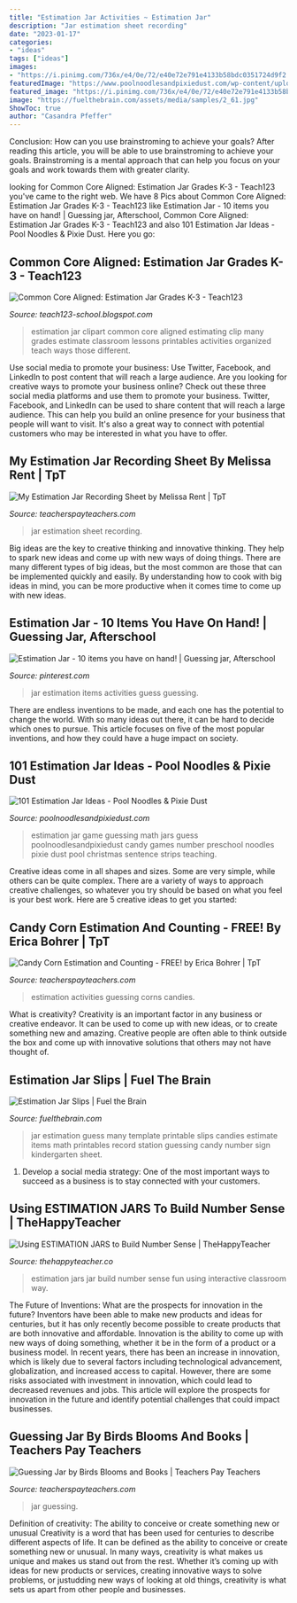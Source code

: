 ```yaml
---
title: "Estimation Jar Activities ~ Estimation Jar"
description: "Jar estimation sheet recording"
date: "2023-01-17"
categories:
- "ideas"
tags: ["ideas"]
images:
- "https://i.pinimg.com/736x/e4/0e/72/e40e72e791e4133b58bdc0351724d9f2.jpg"
featuredImage: "https://www.poolnoodlesandpixiedust.com/wp-content/uploads/2017/07/Estimation-Jars.png"
featured_image: "https://i.pinimg.com/736x/e4/0e/72/e40e72e791e4133b58bdc0351724d9f2.jpg"
image: "https://fuelthebrain.com/assets/media/samples/2_61.jpg"
ShowToc: true
author: "Casandra Pfeffer"
---
```



Conclusion: How can you use brainstroming to achieve your goals?
After reading this article, you will be able to use brainstroming to achieve your goals. Brainstroming is a mental approach that can help you focus on your goals and work towards them with greater clarity.

	

		
looking for Common Core Aligned: Estimation Jar Grades K-3 - Teach123 you've came to the right web. We have 8 Pics about Common Core Aligned: Estimation Jar Grades K-3 - Teach123 like Estimation Jar - 10 items you have on hand! | Guessing jar, Afterschool, Common Core Aligned: Estimation Jar Grades K-3 - Teach123 and also 101 Estimation Jar Ideas - Pool Noodles &amp; Pixie Dust. Here you go:
		
    
## Common Core Aligned: Estimation Jar Grades K-3 - Teach123

<img loading=lazy src="http://4.bp.blogspot.com/-_2hLLefGoOo/VCI6Fs0HdBI/AAAAAAAAZeM/if12Jfu7Mi8/s1600/Slide1.png" onerror="this.onerror=null;this.src='https://tse4.mm.bing.net/th?id=OIP.cfEcH6EllVSR9NYYpOcNOAHaJh&amp;pid=15.1';" alt="Common Core Aligned: Estimation Jar Grades K-3 - Teach123">

_Source: teach123-school.blogspot.com_

>estimation jar clipart common core aligned estimating clip many grades estimate classroom lessons printables activities organized teach ways those different. 

	

Use social media to promote your business: Use Twitter, Facebook, and LinkedIn to post content that will reach a large audience.
Are you looking for creative ways to promote your business online? Check out these three social media platforms and use them to promote your business. Twitter, Facebook, and LinkedIn can be used to share content that will reach a large audience. This can help you build an online presence for your business that people will want to visit. It's also a great way to connect with potential customers who may be interested in what you have to offer.

    
## My Estimation Jar Recording Sheet By Melissa Rent | TpT

<img loading=lazy src="https://ecdn.teacherspayteachers.com/thumbitem/My-Estimation-Jar-Recording-Sheet-1500873675/original-443751-1.jpg" onerror="this.onerror=null;this.src='https://tse1.mm.bing.net/th?id=OIP.WHxzV_F_UcKXTGvnUQSY4wHaJm&amp;pid=15.1';" alt="My Estimation Jar Recording Sheet by Melissa Rent | TpT">

_Source: teacherspayteachers.com_

>jar estimation sheet recording. 

	

Big ideas are the key to creative thinking and innovative thinking. They help to spark new ideas and come up with new ways of doing things. There are many different types of big ideas, but the most common are those that can be implemented quickly and easily. By understanding how to cook with big ideas in mind, you can be more productive when it comes time to come up with new ideas.

    
## Estimation Jar - 10 Items You Have On Hand! | Guessing Jar, Afterschool

<img loading=lazy src="https://i.pinimg.com/736x/e4/0e/72/e40e72e791e4133b58bdc0351724d9f2.jpg" onerror="this.onerror=null;this.src='https://tse4.mm.bing.net/th?id=OIP.SytAkzTKjIv-eh29IZzK0QHaK1&amp;pid=15.1';" alt="Estimation Jar - 10 items you have on hand! | Guessing jar, Afterschool">

_Source: pinterest.com_

>jar estimation items activities guess guessing. 

	

There are endless inventions to be made, and each one has the potential to change the world. With so many ideas out there, it can be hard to decide which ones to pursue. This article focuses on five of the most popular inventions, and how they could have a huge impact on society.

    
## 101 Estimation Jar Ideas - Pool Noodles &amp; Pixie Dust

<img loading=lazy src="https://www.poolnoodlesandpixiedust.com/wp-content/uploads/2017/07/Estimation-Jars.png" onerror="this.onerror=null;this.src='https://tse2.mm.bing.net/th?id=OIP.CKORlsMEw0A70tQ88kyWUAHaLG&amp;pid=15.1';" alt="101 Estimation Jar Ideas - Pool Noodles &amp; Pixie Dust">

_Source: poolnoodlesandpixiedust.com_

>estimation jar game guessing math jars guess poolnoodlesandpixiedust candy games number preschool noodles pixie dust pool christmas sentence strips teaching. 

	

Creative ideas come in all shapes and sizes. Some are very simple, while others can be quite complex. There are a variety of ways to approach creative challenges, so whatever you try should be based on what you feel is your best work. Here are 5 creative ideas to get you started: 

    
## Candy Corn Estimation And Counting - FREE! By Erica Bohrer | TpT

<img loading=lazy src="https://ecdn.teacherspayteachers.com/thumbitem/Candy-Corn-Estimation-and-Counting-FREE-1345704768/original-160864-1.jpg" onerror="this.onerror=null;this.src='https://tse2.mm.bing.net/th?id=OIP.o_H1nadGTg8uec6F8hfyZgAAAA&amp;pid=15.1';" alt="Candy Corn Estimation and Counting - FREE! by Erica Bohrer | TpT">

_Source: teacherspayteachers.com_

>estimation activities guessing corns candies. 

	

What is creativity?
Creativity is an important factor in any business or creative endeavor. It can be used to come up with new ideas, or to create something new and amazing. Creative people are often able to think outside the box and come up with innovative solutions that others may not have thought of.

    
## Estimation Jar Slips | Fuel The Brain

<img loading=lazy src="https://fuelthebrain.com/assets/media/samples/2_61.jpg" onerror="this.onerror=null;this.src='https://tse1.mm.bing.net/th?id=OIP.reFyA3td50NVGmoa2v9m-gAAAA&amp;pid=15.1';" alt="Estimation Jar Slips | Fuel the Brain">

_Source: fuelthebrain.com_

>jar estimation guess many template printable slips candies estimate items math printables record station guessing candy number sign kindergarten sheet. 

	

1. Develop a social media strategy: One of the most important ways to succeed as a business is to stay connected with your customers.

    
## Using ESTIMATION JARS To Build Number Sense | TheHappyTeacher

<img loading=lazy src="http://2.bp.blogspot.com/-a5odYg4nciA/VcI9r7lj0EI/AAAAAAAAchI/CotcSUbun3A/s1600/Slide2.jpg" onerror="this.onerror=null;this.src='https://tse1.mm.bing.net/th?id=OIP.9M9qHMTFQQs3p-L4VsTrgQHaFu&amp;pid=15.1';" alt="Using ESTIMATION JARS to Build Number Sense | TheHappyTeacher">

_Source: thehappyteacher.co_

>estimation jars jar build number sense fun using interactive classroom way. 

	

The Future of Inventions: What are the prospects for innovation in the future?
Inventors have been able to make new products and ideas for centuries, but it has only recently become possible to create products that are both innovative and affordable. Innovation is the ability to come up with new ways of doing something, whether it be in the form of a product or a business model. In recent years, there has been an increase in innovation, which is likely due to several factors including technological advancement, globalization, and increased access to capital. However, there are some risks associated with investment in innovation, which could lead to decreased revenues and jobs. This article will explore the prospects for innovation in the future and identify potential challenges that could impact businesses.

    
## Guessing Jar By Birds Blooms And Books | Teachers Pay Teachers

<img loading=lazy src="https://ecdn.teacherspayteachers.com/thumbitem/Guessing-Jar-065398600-1371042849-1396503974/original-726239-1.jpg" onerror="this.onerror=null;this.src='https://tse1.mm.bing.net/th?id=OIP.nWn14-9ossFHLw6Kp50__wAAAA&amp;pid=15.1';" alt="Guessing Jar by Birds Blooms and Books | Teachers Pay Teachers">

_Source: teacherspayteachers.com_

>jar guessing. 

	

Definition of creativity: The ability to conceive or create something new or unusual
Creativity is a word that has been used for centuries to describe different aspects of life. It can be defined as the ability to conceive or create something new or unusual. In many ways, creativity is what makes us unique and makes us stand out from the rest. Whether it’s coming up with ideas for new products or services, creating innovative ways to solve problems, or justudding new ways of looking at old things, creativity is what sets us apart from other people and businesses.


